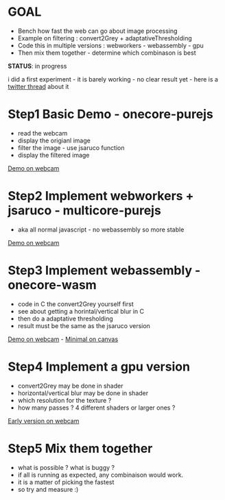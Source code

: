 # GOAL
- Bench how fast the web can go about image processing
- Example on filtering : convert2Grey + adaptativeThresholding
- Code this in multiple versions : webworkers - webassembly - gpu
- Then mix them together - determine which combinason is best

**STATUS**: in progress

i did a first experiment - it is barely working - no clear result yet - 
here is a [twitter thread](https://twitter.com/jerome_etienne/status/872503583681499136) about it

# Step1 Basic Demo - onecore-purejs
- read the webcam
- display the origianl image
- filter the image - use jsaruco function
- display the filtered image

[Demo on webcam](https://jeromeetienne.github.io/bench-cv-modernweb/onecore-purejs/onecore-purejs.html)

# Step2 Implement webworkers + jsaruco - multicore-purejs
- aka all normal javascript - no webassembly so more stable

[Demo on webcam](https://jeromeetienne.github.io/bench-cv-modernweb/multicore-purejs/multicore-purejs.html)

# Step3 Implement webassembly - onecore-wasm
- code in C the convert2Grey yourself first
- see about getting a horintal/vertical blur in C 
- then do a adaptative thresholding
- result must be the same as the jsaruco version


[Demo on webcam](https://jeromeetienne.github.io/bench-cv-modernweb/onecore-wasm/onecore-wasm.html) -
[Minimal on canvas](https://jeromeetienne.github.io/bench-cv-modernweb/onecore-wasm/minimal.html)


# Step4 Implement a gpu version
- convert2Grey may be done in shader
- horizontal/vertical blur may be done in shader
- which resolution for the texture ?
- how many passes ? 4 different shaders or larger ones ?

[Early version on webcam](https://jeromeetienne.github.io/bench-cv-modernweb/onecore-gpu/onecore-gpu.html)

# Step5 Mix them together
- what is possible ? what is buggy ?
- if all is running as expected, any combinaison would work. 
- it is a matter of picking the fastest
- so try and measure :)
